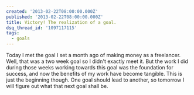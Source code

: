 ```yaml
---
created: '2013-02-22T08:00:00.000Z'
published: '2013-02-22T08:00:00.000Z'
title: Victory! The realization of a goal.
dsq_thread_id: '1097117115'
tags:
  - goals
---
```


Today I met the goal I set a month ago of making money as a freelancer. Well, that was a two week goal so I didn't exactly meet it. But the work I did during those weeks working towards this goal was the foundation for success, and now the benefits of my work have become tangible. This is just the beginning though. One goal should lead to another, so tomorrow I will figure out what that next goal shall be.
